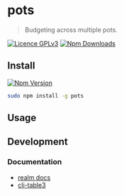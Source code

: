 # pots

> Budgeting across multiple pots.

[![Licence GPLv3](https://img.shields.io/badge/licence-GPLv3-green.svg?style=flat-square)](https://github.com/jneidel/pots/blob/master/licence)
[![Npm Downloads](https://img.shields.io/npm/dw/pots.svg?style=flat-square)](https://www.npmjs.com/package/pots)

<!-- description -->

## Install

[![Npm Version](https://img.shields.io/npm/v/pots.svg?style=flat-square)](https://www.npmjs.com/package/pots)

```sh
sudo npm install -g pots
```

## Usage

<!-- TODO: copy over screenshots and describe commands -->

## Development

### Documentation

- [realm docs](https://www.mongodb.com/docs/realm/sdk/node/)
- [cli-table3](https://github.com/cli-table/cli-table3/blob/master/basic-usage.md)
